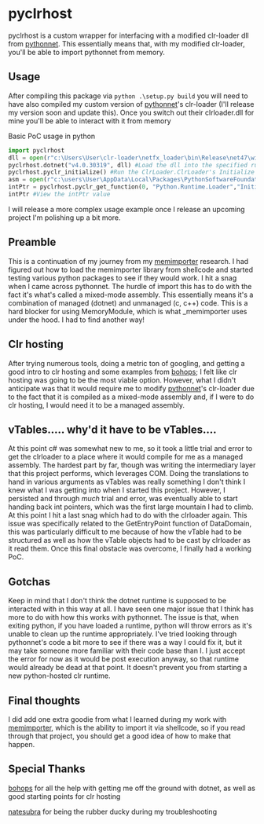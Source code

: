 # pyclrhost

pyclrhost is a custom wrapper for interfacing with a modified clr-loader dll from [pythonnet](https://github.com/pythonnet/clr-loader). This essentially means that, with my modified clr-loader, you'll be able to import pythonnet from memory.

## Usage

After compiling this package via `python .\setup.py build` you will need to have also compiled my custom version of [pythonnet](https://github.com/pythonnet/clr-loader)'s clr-loader (I'll release my version soon and update this). Once you switch out their clrloader.dll for mine you'll be able to interact with it from memory

Basic PoC usage in python
```python
import pyclrhost
dll = open(r"c:\Users\User\clr-loader\netfx_loader\bin\Release\net47\win10-x64\ClrLoader.dll","rb").read() #The raw bytes of my modified clrloader
pyclrhost.dotnet("v4.0.30319", dll) #Load the dll into the specified runtime
pyclrhost.pyclr_initialize() #Run the ClrLoader.ClrLoader's Initialize function
asm = open(r"c:\users\User\AppData\Local\Packages\PythonSoftwareFoundation.Python.3.10_qbz5n2kfra8p0\LocalCache\local-packages\Python310\site-packages\pythonnet\runtime\Python.Runtime.dll","rb").read() #the raw bytes of the pythonnet Python Runtime
intPtr = pyclrhost.pyclr_get_function(0, "Python.Runtime.Loader","Initialize", asm) #Get the intPtr of the Initialize function from Python.Runtime.Loader
intPtr #View the intPtr value
```

I will release a more complex usage example once I release an upcoming project I'm polishing up a bit more.

## Preamble

This is a continuation of my journey from my [memimporter](https://github.com/rkbennett/memimporter) research. I had figured out how to load the memimporter library from shellcode and started testing various python packages to see if they would work. I hit a snag when I came across pythonnet. The hurdle of import this has to do with the fact it's what's called a mixed-mode assembly. This essentially means it's a combination of managed (dotnet) and unmanaged (c, c++) code. This is a hard blocker for using MemoryModule, which is what _memimporter uses under the hood. I had to find another way! 

## Clr hosting

After trying numerous tools, doing a metric ton of googling, and getting a good intro to clr hosting and some examples from [bohops](https://github.com/bohops); I felt like clr hosting was going to be the most viable option. However, what I didn't anticipate was that it would require me to modify [pythonnet](https://github.com/pythonnet/clr-loader)'s clr-loader due to the fact that it is compiled as a mixed-mode assembly and, if I were to do clr hosting, I would need it to be a managed assembly.

## vTables..... why'd it have to be vTables....

At this point c# was somewhat new to me, so it took a little trial and error to get the clrloader to a place where it would compile for me as a managed assembly. The hardest part by far, though was writing the intermediary layer that this project performs, which leverages COM. Doing the translations to hand in various arguments as vTables was really something I don't think I knew what I was getting into when I started this project. However, I persisted and through *much* trial and error, was eventually able to start handing back int pointers, which was the first large mountain I had to climb. At this point I hit a last snag which had to do with the clrloader again. This issue was specifically related to the GetEntryPoint function of DataDomain, this was particularly difficult to me because of how the vTable had to be structured as well as how the vTable objects had to be cast by clrloader as it read them. Once this final obstacle was overcome, I finally had a working PoC.

## Gotchas

Keep in mind that I don't think the dotnet runtime is supposed to be interacted with in this way at all. I have seen one major issue that I think has more to do with how this works with pythonnet. The issue is that, when exiting python, if you have loaded a runtime, python will throw errors as it's unable to clean up the runtime appropriately. I've tried looking through pythonnet's code a bit more to see if there was a way I could fix it, but it may take someone more familiar with their code base than I. I just accept the error for now as it would be post execution anyway, so that runtime would already be dead at that point. It doesn't prevent you from starting a new python-hosted clr runtime.

## Final thoughts

I did add one extra goodie from what I learned during my work with [memimporter](https://github.com/rkbennett/memimporter), which is the ability to import it via shellcode, so if you read through that project, you should get a good idea of how to make that happen.

## Special Thanks

[bohops](https://github.com/bohops) for all the help with getting me off the ground with dotnet, as well as good starting points for clr hosting

[natesubra](https://github.com/natesubra) for being the rubber ducky during my troubleshooting
